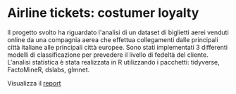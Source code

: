 # Airline tickets: costumer loyalty

Il progetto svolto ha riguardato l'analisi di un dataset di biglietti aerei venduti online da una compagnia aerea che effettua collegamenti dalle principali città italiane alle principali città europee. Sono stati implementati 3 differenti modelli di classificazione per prevedere il livello di fedeltà del cliente.
L'analisi statistica è stata realizzata in R utilizzando i pacchetti: tidyverse, FactoMineR, dslabs, glmnet.

Visualizza il [report](https://htmlpreview.github.io/?https://github.com/CariaStefano/Airline-tickets-customer-loyalty/blob/main/Report/Airline%20ticket_customers%20loyalty.html)

